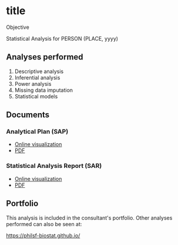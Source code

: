 # title

Objective

Statistical Analysis for PERSON (PLACE, yyyy)

## Analyses performed

1. Descriptive analysis
1. Inferential analysis
1. Power analysis
1. Missing data imputation
1. Statistical models

## Documents

### Analytical Plan (SAP)

<!-- - [Online visualization][sapviz-v02] -->
<!-- - [PDF][sappdf-v02] -->

- [Online visualization][sapviz-v01]
- [PDF][sappdf-v01]

### Statistical Analysis Report (SAR)

<!-- - [Online visualization][reportviz-v02] -->
<!-- - [PDF][pdf-v02] -->

- [Online visualization][reportviz-v01]
- [PDF][pdf-v01]

## Portfolio

This analysis is included in the consultant's portfolio.
Other analyses performed can also be seen at:

<https://philsf-biostat.github.io/>

<!-- --- -->

[sapviz-v01]: report/SAP-2022-007-GJ-v01.md
[sapviz-v02]: report/SAP-2022-007-GJ-v02.md
[sappdf-v01]: https://docs.google.com/viewer?url=https://github.com/philsf-biostat/SAR-2022-007-GJ/raw/main/report/SAP-2022-007-GJ-v01.pdf
[sappdf-v02]: https://docs.google.com/viewer?url=https://github.com/philsf-biostat/SAR-2022-007-GJ/raw/main/report/SAP-2022-007-GJ-v02.pdf

[reportviz-v01]: report/SAR-2022-007-GJ-v01.md
[reportviz-v02]: report/SAR-2022-007-GJ-v02.md
[pdf-v01]: https://docs.google.com/viewer?url=https://github.com/philsf-biostat/SAR-2022-007-GJ/raw/main/report/SAR-2022-007-GJ-v01.pdf
[pdf-v02]: https://docs.google.com/viewer?url=https://github.com/philsf-biostat/SAR-2022-007-GJ/raw/main/report/SAR-2022-007-GJ-v02.pdf
[docx-v01]: https://docs.google.com/viewer?url=https://github.com/philsf-biostat/SAR-2022-007-GJ/raw/main/report/SAR-2022-007-GJ-v01.docx
[docx-v02]: https://docs.google.com/viewer?url=https://github.com/philsf-biostat/SAR-2022-007-GJ/raw/main/report/SAR-2022-007-GJ-v02.docx

[releases]: https://github.com/philsf-biostat/SAR-2022-007-GJ/releases/
[milestone-v01]: https://github.com/philsf-biostat/SAR-2022-007-GJ/milestone/mmm01
[v01-project]: https://github.com/philsf-biostat/SAR-2022-007-GJ/projects/ppp01
[milestone-v02]: https://github.com/philsf-biostat/SAR-2022-007-GJ/milestone/mmm02
[v02-project]: https://github.com/philsf-biostat/SAR-2022-007-GJ/projects/ppp02
